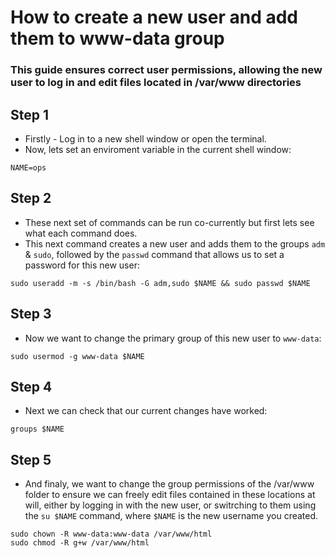 # How to create a new user and add them to www-data group
### This guide ensures correct user permissions, allowing the new user to log in and edit files located in /var/www directories


## Step 1
- Firstly - Log in to a new shell window or open the terminal.
- Now, lets set an enviroment variable in the current shell window: 
```
NAME=ops
```

## Step 2
- These next set of commands can be run co-currently but first lets see what each command does.
- This next command creates a new user and adds them to the groups `adm` & `sudo`, followed by the `passwd` command that allows us to set a password for this new user:
```
sudo useradd -m -s /bin/bash -G adm,sudo $NAME && sudo passwd $NAME
```

## Step 3
- Now we want to change the primary group of this new user to `www-data`:
```
sudo usermod -g www-data $NAME
```

## Step 4
- Next we can check that our current changes have worked:
```
groups $NAME
```

## Step 5
- And finaly, we want to change the group permissions of the /var/www folder to ensure we can freely edit files contained in these locations at will, either by logging in with the new user, or switrching to them using the `su $NAME` command, where `$NAME` is the new username you created.
```
sudo chown -R www-data:www-data /var/www/html
sudo chmod -R g+w /var/www/html
```


